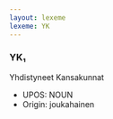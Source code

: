 ```yaml
---
layout: lexeme
lexeme: YK
---
```


###  YK₁

Yhdistyneet Kansakunnat
* UPOS:  NOUN
* Origin:  joukahainen

